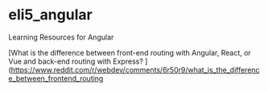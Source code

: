 # eli5_angular
Learning Resources for Angular

[What is the difference between front-end routing with Angular, React, or Vue and back-end routing with Express?
](https://www.reddit.com/r/webdev/comments/6r50r9/what_is_the_difference_between_frontend_routing













